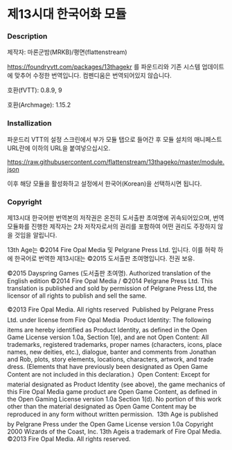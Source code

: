 # 제13시대 한국어화 모듈

### Description
제작자: 마론군밤(MRKB)/평면(flattenstream)

https://foundryvtt.com/packages/13thagekr 를 파운드리와 기존 시스템 업데이트에 맞추어 수정한 번역입니다. 컴펜디움은 번역되어있지 않습니다.

호환(fVTT): 0.8.9, 9

호환(Archmage): 1.15.2

### Installization
파운드리 VTT의 설정 스크린에서 부가 모듈 탭으로 들어간 후 모듈 설치의 매니페스트 URL란에 이하의 URL을 붙여넣으십시오.

https://raw.githubusercontent.com/flattenstream/13thageko/master/module.json

이후 해당 모듈을 활성화하고 설정에서 한국어(Korean)을 선택하시면 됩니다.

### Copyright
제13시대 한국어판 번역본의 저작권은 온전히 도서출판 초여명에 귀속되어있으며, 번역 모듈화를 진행한 제작자는 2차 저작자로서의 권리를 포함하여 어떤 권리도 주장하지 않을 것임을 알립니다.

13th Age는 ©2014 Fire Opal Media 및 Pelgrane Press Ltd. 입니다. 이를 허락 하에 한국어로 번역한 제13시대는 ©2015 도서출판 초여명입니다. 전권 보유.

©2015 Dayspring Games (도서출판 초여명). Authorized translation of the English edition ©2014 Fire Opal Media / ©2014 Pelgrane Press Ltd. This translation is published and sold by permission of Pelgrane Press Ltd, the licensor of all rights to publish and sell the same.

©2013 Fire Opal Media. All rights reserved  Published by Pelgrane Press Ltd. under license from Fire Opal Media  Product Identity: The following items are hereby identified as Product Identity, as defined in the Open Game License version 1.0a, Section 1(e), and are not Open Content: All trademarks, registered trademarks, proper names (characters, icons, place names, new deities, etc.), dialogue, banter and comments from Jonathan and Rob, plots, story elements, locations, characters, artwork, and trade dress. (Elements that have previously been designated as Open Game Content are not included in this declaration.)  Open Content: Except for material designated as Product Identity (see above), the game mechanics of this Fire Opal Media game product are Open Game Content, as defined in the Open Gaming License version 1.0a Section 1(d). No portion of this work other than the material designated as Open Game Content may be reproduced in any form without written permission.  13th Age is published by Pelgrane Press under the Open Game License version 1.0a Copyright 2000 Wizards of the Coast, Inc. 13th Ageis a trademark of Fire Opal Media. ©2013 Fire Opal Media. All rights reserved.
